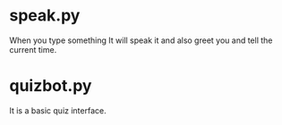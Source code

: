 # speak.py
When you type something It will speak it and also greet you and tell the current time.
# quizbot.py
It is a basic quiz interface.
